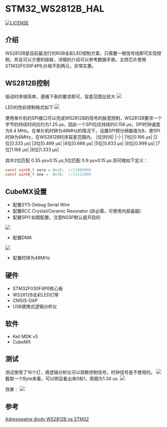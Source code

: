 # STM32_WS2812B_HAL
[![LICENSE](https://img.shields.io/badge/license-Anti%20996-blue.svg)](https://github.com/996icu/996.ICU/blob/master/LICENSE)

## 介绍
WS2812B是目前最流行的RGB全彩LED控制方案，只需要一根信号线即可实现控制，并且可以方便的级联，详细的介绍可以参考数据手册。主控芯片使用STM32F030F4P6,价格不到两元，非常实惠。

## WS2812B控制
驱动时序很简单，遵循下表的要求即可，容差范围比较大
![](http://qiniu.datasheep.cn/20191029024543.png)

LED的色彩控制格式如下
![](http://qiniu.datasheep.cn/20191029015905.png)

使用单片机的SPI接口可以完成WS2812B的信号的脉宽控制，WS2812B要求一个字节的持续时间应约为1.25 µs，因此一个SPI位应持续约0.156 µs，SPI时钟速度为6.4 MHz。在单片机时钟为48MHz的情况下，设置SPI预分频器值为8，使SPI时钟为6MHz，在WS2812B时序容差范围内。
|位|时间|
|-|-|
|1位|0.166 µs|
|2位|0.333 µs|
|3位|0.499 µs|
|4位|0.666 µs|
|5位|0.833 µs|
|6位|0.999 µs|
|7位|1.166 µs|
|8位|1.333 µs|

其中2位匹配 0.35 µs±0.15 µs,5位匹配 0.9 µs±0.15 µs.则可做如下定义：
``` c
const uint8_t zero = 0xc0;  //11000000
const uint8_t one =  0xf8;  //11111000
```

## CubeMX设置

* 配置SYS-Debug Serial Wire
* 配置RCC Crystal/Ceramic Resonator (非必需，可使用内部晶振)
* 配置SPI1 如图配置，注意NSSP默认是开启的

![](http://qiniu.datasheep.cn/20191029022007.png)

* 配置DMA 

![](http://qiniu.datasheep.cn/20191029022154.png)

* 配置时钟为48MHz

## 硬件
* STM32F030F4P6核心板
* WS2812B全彩LED灯带
* CMSIS-DAP 
* USB便携式逻辑分析仪

## 软件
* Keil MDK v5
* CubeMX

## 测试
测试使用了16个灯，用逻辑分析仪可以观察控制信号，时钟信号是不使用的。
![](http://qiniu.datasheep.cn/20191029022723.png)
截取一个Byte来看，可以明显看出来0和1，周期为1.34 us.
![](http://qiniu.datasheep.cn/20191029023110.png)

效果：
![](http://qiniu.datasheep.cn/LED_Test.gif)



## 参考
[Adresowalne diody WS2812B na STM32](https://msalamon.pl/adresowalne-diody-ws2812b-na-stm32-cz-1/)
